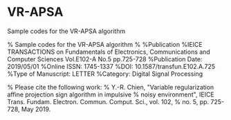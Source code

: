 # VR-APSA
Sample codes for the VR-APSA algorithm

% Sample codes for the VR-APSA algorithm
%
%Publication
%IEICE TRANSACTIONS on Fundamentals of Electronics, Communications and Computer Sciences   Vol.E102-A    No.5    pp.725-728
%Publication Date: 2019/05/01
%Online ISSN: 1745-1337
%DOI: 10.1587/transfun.E102.A.725
%Type of Manuscript: LETTER
%Category: Digital Signal Processing

% Please cite the following work:
% Y.-R. Chien, "Variable regularization affine projection sign algorithm in impulsive
% noisy environment", IEICE Trans. Fundam. Electron. Commun. Comput. Sci., vol. 102,
% no. 5, pp. 725-728, May 2019.
